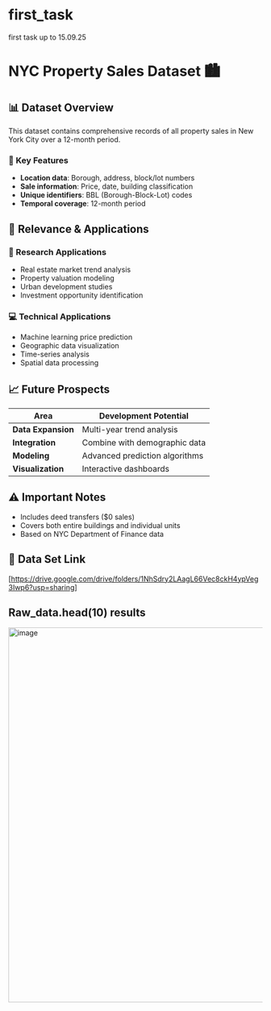 # first_task
first task up to 15.09.25
# NYC Property Sales Dataset 🏙️

## 📊 Dataset Overview
This dataset contains comprehensive records of all property sales in New York City over a 12-month period.

### 🎯 Key Features
- **Location data**: Borough, address, block/lot numbers
- **Sale information**: Price, date, building classification
- **Unique identifiers**: BBL (Borough-Block-Lot) codes
- **Temporal coverage**: 12-month period

## 🚀 Relevance & Applications

### 🔬 Research Applications
- Real estate market trend analysis
- Property valuation modeling
- Urban development studies
- Investment opportunity identification

### 💻 Technical Applications
- Machine learning price prediction
- Geographic data visualization
- Time-series analysis
- Spatial data processing

## 📈 Future Prospects

| Area | Development Potential |
|------|----------------------|
| **Data Expansion** | Multi-year trend analysis |
| **Integration** | Combine with demographic data |
| **Modeling** | Advanced prediction algorithms |
| **Visualization** | Interactive dashboards |

## ⚠️ Important Notes
- Includes deed transfers ($0 sales)
- Covers both entire buildings and individual units
- Based on NYC Department of Finance data

## 🔗 Data Set Link
[https://drive.google.com/drive/folders/1NhSdry2LAagL66Vec8ckH4ypVeg3Iwp6?usp=sharing]

## Raw_data.head(10) results
<img width="1477" height="744" alt="image" src="https://github.com/user-attachments/assets/86e9db87-8173-406a-af28-6cfac7b6a8ba" />

